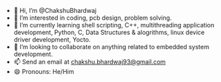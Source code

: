 - 👋 Hi, I’m @ChakshuBhardwaj
- 👀 I’m interested in coding, pcb design, problem solving.
- 🌱 I’m currently learning shell scripting, C++, multithreading application development, Python, C, Data Structures & alogrithms, linux device driver development, Yocto.
- 💞️ I’m looking to collaborate on anything related to embedded system development.
- 📫 Send an email at chakshu.bhardwaj93@gmail.com
- 😄 Pronouns: He/Him

<!---
ChakshuBhardwaj/ChakshuBhardwaj is a ✨ special ✨ repository because its `README.md` (this file) appears on your GitHub profile.
You can click the Preview link to take a look at your changes.
--->
